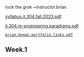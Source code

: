 rock the grok ~instructor.brian

[syllabus.it.304.fall.2023.pdf](https://github.com/bbe2/instructor.brian/files/12490135/syllabus.it.304.fall.2023.pdf)  

[it.304.re-engineering.paradigms.pdf](https://github.com/bbe2/instructor.brian/files/12475703/it.304.re-engineering.paradigms.pdf)  

[`brian.hogan.portfolio.links.pdf`](https://github.com/bbe2/instructor.brian/files/12466386/brian.hogan.portfolio.links.pdf)  


## Week.1  
